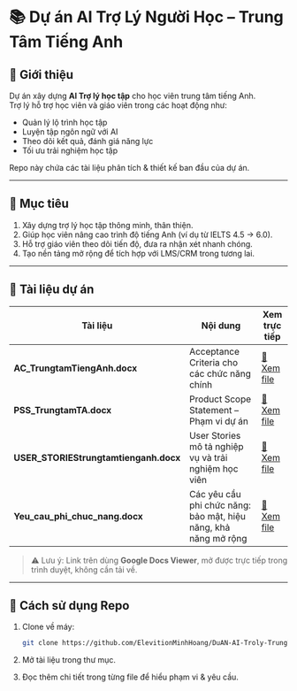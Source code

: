 # 📚 Dự án AI Trợ Lý Người Học – Trung Tâm Tiếng Anh

## 🔎 Giới thiệu
Dự án xây dựng **AI Trợ lý học tập** cho học viên trung tâm tiếng Anh.  
Trợ lý hỗ trợ học viên và giáo viên trong các hoạt động như:
- Quản lý lộ trình học tập
- Luyện tập ngôn ngữ với AI
- Theo dõi kết quả, đánh giá năng lực
- Tối ưu trải nghiệm học tập

Repo này chứa các tài liệu phân tích & thiết kế ban đầu của dự án.

---

## 🎯 Mục tiêu
1. Xây dựng trợ lý học tập thông minh, thân thiện.  
2. Giúp học viên nâng cao trình độ tiếng Anh (ví dụ từ IELTS 4.5 → 6.0).  
3. Hỗ trợ giáo viên theo dõi tiến độ, đưa ra nhận xét nhanh chóng.  
4. Tạo nền tảng mở rộng để tích hợp với LMS/CRM trong tương lai.  

---

## 📂 Tài liệu dự án

| Tài liệu | Nội dung | Xem trực tiếp |
|----------|-----------|----------------|
| **AC_TrungtamTiengAnh.docx** | Acceptance Criteria cho các chức năng chính | [📖 Xem file](https://docs.google.com/viewer?url=https://github.com/ElevitionMinhHoang/DuAN-AI-Troly-TrungTamTiengAnh/raw/main/AC_TrungtamTiengAnh.docx) |
| **PSS_TrungtamTA.docx** | Product Scope Statement – Phạm vi dự án | [📖 Xem file](https://docs.google.com/viewer?url=https://github.com/ElevitionMinhHoang/DuAN-AI-Troly-TrungTamTiengAnh/raw/main/PSS_TrungtamTA.docx) |
| **USER_STORIEStrungtamtienganh.docx** | User Stories mô tả nghiệp vụ và trải nghiệm học viên | [📖 Xem file](https://docs.google.com/viewer?url=https://github.com/ElevitionMinhHoang/DuAN-AI-Troly-TrungTamTiengAnh/raw/main/USER_STORIEStrungtamtienganh.docx) |
| **Yeu_cau_phi_chuc_nang.docx** | Các yêu cầu phi chức năng: bảo mật, hiệu năng, khả năng mở rộng | [📖 Xem file](https://docs.google.com/viewer?url=https://github.com/ElevitionMinhHoang/DuAN-AI-Troly-TrungTamTiengAnh/raw/main/Yeu%20cau%20phi%20chuc%20nang.docx) |

> ⚠️ Lưu ý: Link trên dùng **Google Docs Viewer**, mở được trực tiếp trong trình duyệt, không cần tải về.

---

## 🚀 Cách sử dụng Repo
1. Clone về máy:
   ```bash
   git clone https://github.com/ElevitionMinhHoang/DuAN-AI-Troly-TrungTamTiengAnh.git
2. Mở tài liệu trong thư mục.

3. Đọc thêm chi tiết trong từng file để hiểu phạm vi & yêu cầu.
